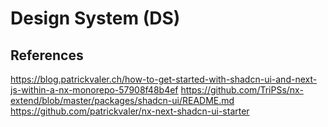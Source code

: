 # Design System (DS)

## References

https://blog.patrickvaler.ch/how-to-get-started-with-shadcn-ui-and-next-js-within-a-nx-monorepo-57908f48b4ef
https://github.com/TriPSs/nx-extend/blob/master/packages/shadcn-ui/README.md
https://github.com/patrickvaler/nx-next-shadcn-ui-starter
